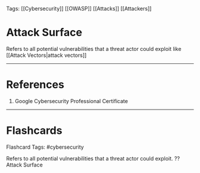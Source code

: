 Tags: [[Cybersecurity]] [[OWASP]] [[Attacks]] [[Attackers]]
# Attack Surface

Refers to all potential vulnerabilities that a threat actor could exploit like [[Attack Vectors|attack vectors]]

---
# References

1. Google Cybersecurity Professional Certificate

---
# Flashcards

Flashcard Tags: #cybersecurity 

Refers to all potential vulnerabilities that a threat actor could exploit.
??
Attack Surface
<!--SR:!2024-04-30,3,250!2024-05-01,3,250-->